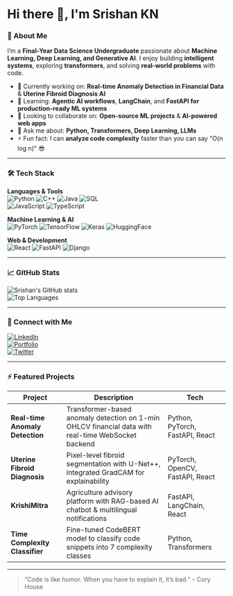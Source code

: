 # Hi there 👋, I'm Srishan KN

### 🌟 About Me
I’m a **Final-Year Data Science Undergraduate** passionate about **Machine Learning, Deep Learning, and Generative AI**. I enjoy building **intelligent systems**, exploring **transformers**, and solving **real-world problems** with code.

- 🔭 Currently working on: **Real-time Anomaly Detection in Financial Data** & **Uterine Fibroid Diagnosis AI**
- 🌱 Learning: **Agentic AI workflows**, **LangChain**, and **FastAPI for production-ready ML systems**
- 👯 Looking to collaborate on: **Open-source ML projects** & **AI-powered web apps**
- 💬 Ask me about: **Python, Transformers, Deep Learning, LLMs**
- ⚡ Fun fact: I can **analyze code complexity** faster than you can say "O(n log n)" 😎

---

### 🛠️ Tech Stack
**Languages & Tools**  
![Python](https://img.shields.io/badge/Python-3776AB?style=flat&logo=python&logoColor=white) 
![C++](https://img.shields.io/badge/C++-00599C?style=flat&logo=c%2B%2B&logoColor=white) 
![Java](https://img.shields.io/badge/Java-007396?style=flat&logo=java&logoColor=white) 
![SQL](https://img.shields.io/badge/SQL-4479A1?style=flat&logo=postgresql&logoColor=white)  
![JavaScript](https://img.shields.io/badge/JavaScript-F7DF1E?style=flat&logo=javascript&logoColor=black) 
![TypeScript](https://img.shields.io/badge/TypeScript-3178C6?style=flat&logo=typescript&logoColor=white)  

**Machine Learning & AI**  
![PyTorch](https://img.shields.io/badge/PyTorch-F05032?style=flat&logo=pytorch&logoColor=white) 
![TensorFlow](https://img.shields.io/badge/TensorFlow-FF6F00?style=flat&logo=tensorflow&logoColor=white) 
![Keras](https://img.shields.io/badge/Keras-D00000?style=flat&logo=keras&logoColor=white) 
![HuggingFace](https://img.shields.io/badge/HuggingFace-FF9900?style=flat&logo=huggingface&logoColor=white)  

**Web & Development**  
![React](https://img.shields.io/badge/React-61DAFB?style=flat&logo=react&logoColor=black) 
![FastAPI](https://img.shields.io/badge/FastAPI-009688?style=flat&logo=fastapi&logoColor=white) 
![Django](https://img.shields.io/badge/Django-092E20?style=flat&logo=django&logoColor=white) 

---

### 📈 GitHub Stats
![Srishan's GitHub stats](https://github-readme-stats.vercel.app/api?username=srishxn&show_icons=true&theme=radical)  
![Top Languages](https://github-readme-stats.vercel.app/api/top-langs/?username=srishxn&layout=compact&theme=radical)

---

### 🔗 Connect with Me
[![LinkedIn](https://img.shields.io/badge/LinkedIn-0A66C2?style=flat&logo=linkedin&logoColor=white)](https://www.linkedin.com/in/your-linkedin/)  
[![Portfolio](https://img.shields.io/badge/Portfolio-FF5722?style=flat&logo=google-chrome&logoColor=white)](https://your-portfolio-link.com)  
[![Twitter](https://img.shields.io/badge/Twitter-1DA1F2?style=flat&logo=twitter&logoColor=white)](https://twitter.com/your-twitter)  

---

### ⚡ Featured Projects
| Project | Description | Tech |
|---------|-------------|------|
| **Real-time Anomaly Detection** | Transformer-based anomaly detection on 1-min OHLCV financial data with real-time WebSocket backend | Python, PyTorch, FastAPI, React |
| **Uterine Fibroid Diagnosis** | Pixel-level fibroid segmentation with U-Net++, integrated GradCAM for explainability | PyTorch, OpenCV, FastAPI, React |
| **KrishiMitra** | Agriculture advisory platform with RAG-based AI chatbot & multilingual notifications | FastAPI, LangChain, React |
| **Time Complexity Classifier** | Fine-tuned CodeBERT model to classify code snippets into 7 complexity classes | Python, Transformers |

---

> “Code is like humor. When you have to explain it, it’s bad.” – Cory House
